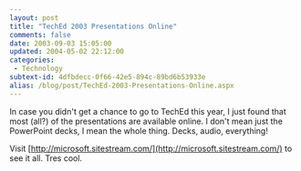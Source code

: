 ```yaml
---
layout: post
title: "TechEd 2003 Presentations Online"
comments: false
date: 2003-09-03 15:05:00
updated: 2004-05-02 22:12:00
categories:
 - Technology
subtext-id: 4dfbdecc-0f66-42e5-894c-89bd6b53933e
alias: /blog/post/TechEd-2003-Presentations-Online.aspx
---
```



In case you didn't get a chance to go to TechEd this year, I just found that most (all?) of the presentations are available online. I don't mean just the PowerPoint decks, I mean the whole thing. Decks, audio, everything!

Visit [http://microsoft.sitestream.com/](http://microsoft.sitestream.com/) to see it all. Tres cool.
